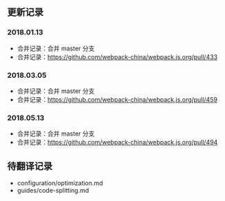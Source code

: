 ## 更新记录

### 2018.01.13
* 合并记录：合并 master 分支
* 合并记录：https://github.com/webpack-china/webpack.js.org/pull/433

### 2018.03.05
* 合并记录：合并 master 分支
* 合并记录：https://github.com/webpack-china/webpack.js.org/pull/459

### 2018.05.13
* 合并记录：合并 master 分支
* 合并记录：https://github.com/webpack-china/webpack.js.org/pull/494

## 待翻译记录
- configuration/optimization.md
- guides/code-splitting.md
